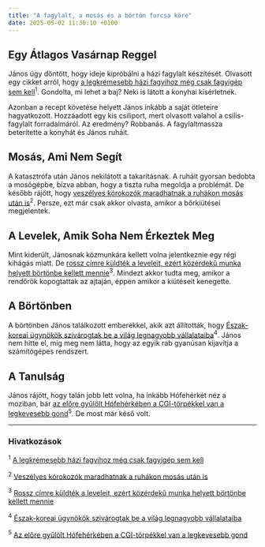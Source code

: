 ```yaml
---
title: "A fagylalt, a mosás és a börtön furcsa köre"
date: 2025-05-02 11:30:10 +0100
---
```


## Egy Átlagos Vasárnap Reggel

János úgy döntött, hogy ideje kipróbálni a házi fagylalt készítését. Olvasott egy cikket arról, hogy <a href="https://telex.hu/gasztro/2023/08/13/hazi-vaniliafagylalt-es-frozen-yoghurt-csiliropogossal-vagy-anelkul">a legkrémesebb házi fagyihoz még csak fagyigép sem kell</a><sup>1</sup>. Gondolta, mi lehet a baj? Neki is látott a konyhai kísérletnek.

Azonban a recept követése helyett János inkább a saját ötleteire hagyatkozott. Hozzáadott egy kis csiliport, mert olvasott valahol a csilis-fagylalt forradalmáról. Az eredmény? Robbanás. A fagylaltmassza beterítette a konyhát és János ruháit.

## Mosás, Ami Nem Segít

A katasztrófa után János nekilátott a takarításnak. A ruháit gyorsan bedobta a mosógépbe, bízva abban, hogy a tiszta ruha megoldja a problémát. De később rájött, hogy <a href="https://telex.hu/techtud/2025/05/01/otthoni-mosogep-korokozo-egeszsegugyi-dolgozo-antibiotikum-rezisztens-bakteriumok-korhazi-fertozes">veszélyes kórokozók maradhatnak a ruhákon mosás után is</a><sup>2</sup>. Persze, ezt már csak akkor olvasta, amikor a bőrkiütései megjelentek.

## A Levelek, Amik Soha Nem Érkeztek Meg

Mint kiderült, Jánosnak közmunkára kellett volna jelentkeznie egy régi kihágás miatt. De <a href="https://telex.hu/belfold/2025/05/01/rtl-kozmunka-cimzes-hiba-borton">rossz címre küldték a leveleit, ezért közérdekű munka helyett börtönbe kellett mennie</a><sup>3</sup>. Mindezt akkor tudta meg, amikor a rendőrök kopogtattak az ajtaján, éppen amikor a kiütéseit kenegette.

## A Börtönben

A börtönben János találkozott emberekkel, akik azt állították, hogy <a href="https://telex.hu/techtud/2025/05/01/fortune-500-eszak-korea-dolgozok-informatika-veszely-zsarolas">Észak-koreai ügynökök szivárogtak be a világ legnagyobb vállalataiba</a><sup>4</sup>. János nem hitte el, míg meg nem látta, hogy az egyik rab gyanúsan kijavítja a számítógépes rendszert.

## A Tanulság

János rájött, hogy talán jobb lett volna, ha inkább Hófehérkét néz a moziban, bár <a href="https://telex.hu/after/2025/03/19/disney-hofeherke-filmkritika-marc-webb-gal-gadot-rachel-zegler">az előre gyűlölt Hófehérkében a CGI-törpékkel van a legkevesebb gond</a><sup>5</sup>. De most már késő volt.

***

### Hivatkozások

<sup>1</sup> <a href="https://telex.hu/gasztro/2023/08/13/hazi-vaniliafagylalt-es-frozen-yoghurt-csiliropogossal-vagy-anelkul">A legkrémesebb házi fagyihoz még csak fagyigép sem kell</a>

<sup>2</sup> <a href="https://telex.hu/techtud/2025/05/01/otthoni-mosogep-korokozo-egeszsegugyi-dolgozo-antibiotikum-rezisztens-bakteriumok-korhazi-fertozes">Veszélyes kórokozók maradhatnak a ruhákon mosás után is</a>

<sup>3</sup> <a href="https://telex.hu/belfold/2025/05/01/rtl-kozmunka-cimzes-hiba-borton">Rossz címre küldték a leveleit, ezért közérdekű munka helyett börtönbe kellett mennie</a>

<sup>4</sup> <a href="https://telex.hu/techtud/2025/05/01/fortune-500-eszak-korea-dolgozok-informatika-veszely-zsarolas">Észak-koreai ügynökök szivárogtak be a világ legnagyobb vállalataiba</a>

<sup>5</sup> <a href="https://telex.hu/after/2025/03/19/disney-hofeherke-filmkritika-marc-webb-gal-gadot-rachel-zegler">Az előre gyűlölt Hófehérkében a CGI-törpékkel van a legkevesebb gond</a>
